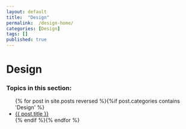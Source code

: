 ```yaml
---
layout: default
title:  "Design"
permalink:  /design-home/
categories: [Design]
tags: []
published: true
---
```


<div data-type="part" class="hsecpart" data-hederis-type="hsecpart" id="design-home" data-pi-attrs="id: design-home" role="doc-part" data-author-name=" " data-book-title=" " title="Design"><h1 data-hederis-type="hblkchaptitle" class="hblkchaptitle" id="pMt8fOAIf">Design</h1>
    <h3>Topics in this section:</h3><ul class="">{% for post in site.posts reversed %}{%if post.categories contains 'Design' %}<li class=""><a class="" href="{{ post.url }}">{{ post.title }}</a></li>{% endif %}{% endfor %}</ul></div>
    
